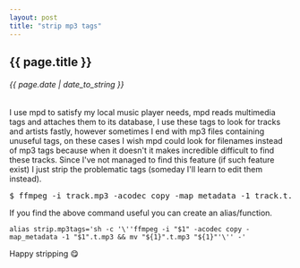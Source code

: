```yaml
---
layout: post
title: "strip mp3 tags"
---
```


## {{ page.title }}

###### {{ page.date | date_to_string }}

I use mpd to satisfy my local music player needs, mpd reads multimedia tags and attaches them to its database, I use these tags to look for tracks and artists fastly, however sometimes I end with mp3 files containing unuseful tags, on these cases I wish mpd could look for filenames instead of mp3 tags because when it doesn't it makes incredible difficult to find these tracks. Since I've not managed to find this feature (if such feature exist) I just strip the problematic tags (someday I'll learn to edit them instead).

<pre class="sh_sh">
$ ffmpeg -i track.mp3 -acodec copy -map_metadata -1 track.t.mp3 &amp;&amp; mv track.t.mp3 track.mp3
</pre>

If you find the above command useful you can create an alias/function.

    alias strip.mp3tags='sh -c '\''ffmpeg -i "$1" -acodec copy -map_metadata -1 "$1".t.mp3 && mv "${1}".t.mp3 "${1}"'\'' -'

Happy stripping &#128523;
